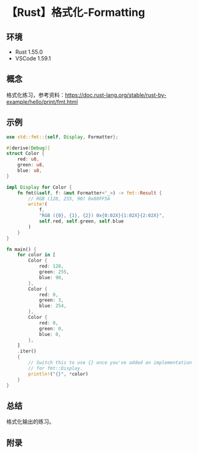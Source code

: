# 【Rust】格式化-Formatting

## 环境

- Rust 1.55.0
- VSCode 1.59.1

## 概念

格式化练习，参考资料：<https://doc.rust-lang.org/stable/rust-by-example/hello/print/fmt.html>

## 示例

```rust
use std::fmt::{self, Display, Formatter};

#[derive(Debug)]
struct Color {
    red: u8,
    green: u8,
    blue: u8,
}

impl Display for Color {
    fn fmt(&self, f: &mut Formatter<'_>) -> fmt::Result {
        // RGB (128, 255, 90) 0x80FF5A
        write!(
            f,
            "RGB ({0}, {1}, {2}) 0x{0:02X}{1:02X}{2:02X}",
            self.red, self.green, self.blue
        )
    }
}

fn main() {
    for color in [
        Color {
            red: 128,
            green: 255,
            blue: 90,
        },
        Color {
            red: 0,
            green: 3,
            blue: 254,
        },
        Color {
            red: 0,
            green: 0,
            blue: 0,
        },
    ]
    .iter()
    {
        // Switch this to use {} once you've added an implementation
        // for fmt::Display.
        println!("{}", *color)
    }
}
```

## 总结

格式化输出的练习。

## 附录
